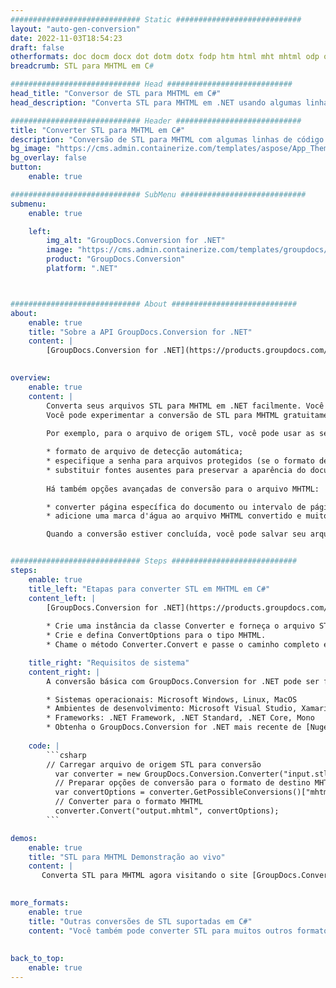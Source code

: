 ```yaml
---
############################# Static ############################
layout: "auto-gen-conversion"
date: 2022-11-03T18:54:23
draft: false
otherformats: doc docm docx dot dotm dotx fodp htm html mht mhtml odp odt otp pot potm potx pps ppsm ppsx ppt pptm pptx rtf
breadcrumb: STL para MHTML em C#

############################# Head ############################
head_title: "Conversor de STL para MHTML em C#"
head_description: "Converta STL para MHTML em .NET usando algumas linhas de código. Use a API de conversão de documentos do GroupDocs para converter mais de 160 formatos de arquivo."

############################# Header ############################
title: "Converter STL para MHTML em C#"
description: "Conversão de STL para MHTML com algumas linhas de código .NET"
bg_image: "https://cms.admin.containerize.com/templates/aspose/App_Themes/V3/images/bg/header1.png"
bg_overlay: false
button:
    enable: true

############################# SubMenu ############################
submenu:
    enable: true

    left:
        img_alt: "GroupDocs.Conversion for .NET"
        image: "https://cms.admin.containerize.com/templates/groupdocs/images/product-logos/90x90-noborder/groupdocs-conversion-net.png"
        product: "GroupDocs.Conversion"
        platform: ".NET"



############################# About ############################
about:
    enable: true
    title: "Sobre a API GroupDocs.Conversion for .NET"
    content: |
        [GroupDocs.Conversion for .NET](https://products.groupdocs.com/conversion/net/) pode ser usado para converter Microsoft Word, Excel, PowerPoint, PDF, Visio e outros formatos. GroupDocs.Conversion é uma API independente que é adequada para sistemas internos e de back-end onde é necessário alto desempenho. Não depende de nenhum software como Microsoft ou Open Office.
    

overview:
    enable: true
    content: |
        Converta seus arquivos STL para MHTML em .NET facilmente. Você pode usar apenas algumas linhas de código C# em qualquer plataforma de sua escolha, como - Windows, Linux, macOS.
        Você pode experimentar a conversão de STL para MHTML gratuitamente e avaliar a qualidade dos resultados da conversão. Juntamente com cenários de conversão de arquivo simples, você pode tentar opções mais avançadas para carregar o arquivo de origem STL e para salvar o resultado de saída MHTML. 
        
        Por exemplo, para o arquivo de origem STL, você pode usar as seguintes opções de carregamento:

        * formato de arquivo de detecção automática;
        * especifique a senha para arquivos protegidos (se o formato de arquivo suportar);
        * substituir fontes ausentes para preservar a aparência do documento.
        
        Há também opções avançadas de conversão para o arquivo MHTML:

        * converter página específica do documento ou intervalo de páginas;
        * adicione uma marca d'água ao arquivo MHTML convertido e muito mais.

        Quando a conversão estiver concluída, você pode salvar seu arquivo MHTML no caminho do arquivo local ou em qualquer armazenamento de terceiros, como FTP, Amazon S3, Google Drive, Dropbox etc. Observe - para converter STL para {{ TO}} não há necessidade de nenhum software adicional instalado - como MS Office, Open Office, Adobe Acrobat Reader etc.


############################# Steps ############################
steps:
    enable: true
    title_left: "Etapas para converter STL em MHTML em C#"
    content_left: |
        [GroupDocs.Conversion for .NET](https://products.groupdocs.com/conversion/net/) torna mais fácil para os desenvolvedores converter um arquivo STL para MHTML com algumas linhas de código.
        
        * Crie uma instância da classe Converter e forneça o arquivo STL com o caminho completo
        * Crie e defina ConvertOptions para o tipo MHTML.
        * Chame o método Converter.Convert e passe o caminho completo e o formato (MHTML) como parâmetro

    title_right: "Requisitos de sistema"
    content_right: |
        A conversão básica com GroupDocs.Conversion for .NET pode ser feita em apenas algumas etapas simples. Nossas APIs são suportadas em todas as principais plataformas e sistemas operacionais. Antes de executar o código abaixo, certifique-se de ter os seguintes pré-requisitos instalados em seu sistema.

        * Sistemas operacionais: Microsoft Windows, Linux, MacOS
        * Ambientes de desenvolvimento: Microsoft Visual Studio, Xamarin, MonoDevelop
        * Frameworks: .NET Framework, .NET Standard, .NET Core, Mono
        * Obtenha o GroupDocs.Conversion for .NET mais recente de [Nuget](https://www.nuget.org/packages/groupdocs.conversion)
         
    code: |
        ```csharp    
        // Carregar arquivo de origem STL para conversão
          var converter = new GroupDocs.Conversion.Converter("input.stl");
          // Preparar opções de conversão para o formato de destino MHTML
          var convertOptions = converter.GetPossibleConversions()["mhtml"].ConvertOptions;
          // Converter para o formato MHTML
          converter.Convert("output.mhtml", convertOptions);
        ```

demos:
    enable: true
    title: "STL para MHTML Demonstração ao vivo"
    content: |
       Converta STL para MHTML agora visitando o site [GroupDocs.Conversion App](https://products.groupdocs.app/conversion/family). A demonstração online tem as seguintes vantagens
          

more_formats:
    enable: true
    title: "Outras conversões de STL suportadas em C#"
    content: "Você também pode converter STL para muitos outros formatos de arquivo. Por favor, veja a lista abaixo."
       
       
back_to_top:
    enable: true
---
```


